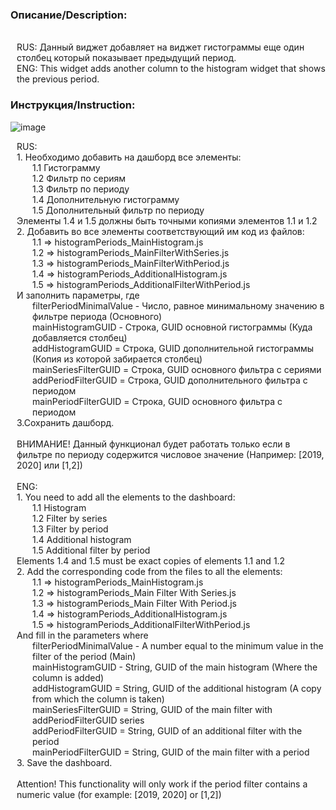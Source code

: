 <h3>Описание/Description:</h3></br>
<div style="padding-left: 10px">
RUS: Данный виджет добавляет на виджет гистограммы еще один столбец который показывает предыдущий период.</br>
ENG: This widget adds another column to the histogram widget that shows the previous period.</br>
</div>
<h3>Инструкция/Instruction:</h3>

![image](https://github.com/Shapuiz/VISIOLOGY_CustomLogicOnDefaultWidgets/assets/116454253/71d8d9d2-4275-4c96-92a9-1fe275b8b504)


<div style="padding-left: 10px">
RUS:</br>
1. Необходимо добавить на дашборд все элементы:</br>
<div style="padding-left: 25px">
1.1 Гистограмму</br>
1.2 Фильтр по сериям</br>
1.3 Фильтр по периоду</br>
1.4 Дополнительную гистограмму</br>
1.5 Дополнительный фильтр по периоду</br>
</div>
Элементы 1.4 и 1.5 должны быть точными копиями элементов 1.1 и 1.2</br>
2. Добавить во все элементы соответствующий им код из файлов:</br>
<div style="padding-left: 25px">
1.1 => histogramPeriods_MainHistogram.js</br>
1.2 => histogramPeriods_MainFilterWithSeries.js</br>
1.3 => histogramPeriods_MainFilterWithPeriod.js</br>
1.4 => histogramPeriods_AdditionalHistogram.js</br>
1.5 => histogramPeriods_AdditionalFilterWithPeriod.js</br>
</div>
И заполнить параметры, где
<div style="padding-left: 25px">
filterPeriodMinimalValue - Число, равное минимальному значению в фильтре периода (Основного)<br>
mainHistogramGUID - Строка, GUID основной гистограммы (Куда добавляется столбец)<br>
addHistogramGUID = Строка, GUID дополнительной гистограммы (Копия из которой забирается столбец)<br>
mainSeriesFilterGUID = Строка, GUID основного фильтра с сериями<br>
addPeriodFilterGUID = Строка, GUID дополнительного фильтра с периодом<br>
mainPeriodFilterGUID = Строка, GUID основного фильтра с периодом<br>
</div>
3.Сохранить дашборд.</br>
</br>
ВНИМАНИЕ! Данный функционал будет работать только если в фильтре по периоду содержится числовое значение (Например: [2019, 2020] или [1,2])
</div>
</br>
<div style="padding-left: 10px">
ENG:</br>
1. You need to add all the elements to the dashboard:</br>
<div style="padding-left: 25px">
1.1 Histogram</br>
1.2 Filter by series</br>
1.3 Filter by period</br>
1.4 Additional histogram</br>
1.5 Additional filter by period</br>
</div>
Elements 1.4 and 1.5 must be exact copies of elements 1.1 and 1.2</br>
2. Add the corresponding code from the files to all the elements:</br>
<div style="padding-left: 25px">
1.1 => histogramPeriods_MainHistogram.js</br>
1.2 => histogramPeriods_Main Filter With Series.js</br>
1.3 => histogramPeriods_Main Filter With Period.js</br>
1.4 => histogramPeriods_AdditionalHistogram.js</br>
1.5 => histogramPeriods_AdditionalFilterWithPeriod.js</br>
</div>
And fill in the parameters where
<div style="padding-left: 25px">
filterPeriodMinimalValue - A number equal to the minimum value in the filter of the period (Main)<br>
mainHistogramGUID - String, GUID of the main histogram (Where the column is added)<br>
addHistogramGUID = String, GUID of the additional histogram (A copy from which the column is taken)<br>
mainSeriesFilterGUID = String, GUID of the main filter with addPeriodFilterGUID series<br>
addPeriodFilterGUID = String, GUID of an additional filter with the period<br>
mainPeriodFilterGUID = String, GUID of the main filter with a period<br>
</div>
3. Save the dashboard.</br>
</br>
Attention! This functionality will only work if the period filter contains a numeric value (for example: [2019, 2020] or [1,2])
</div>
</br>

